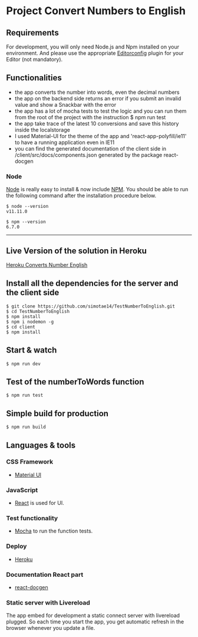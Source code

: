 # Project Convert Numbers to English

## Requirements

For development, you will only need Node.js and Npm installed on your environment.
And please use the appropriate [Editorconfig](http://editorconfig.org/) plugin for your Editor (not mandatory).

## Functionalities

- the app converts the number into words, even the decimal numbers
- the app on the backend side returns an error if you submit an invalid value and show a Snackbar with the error
- the app has a lot of mocha tests to test the logic and you can run them from the root of the project with the instruction
    $ npm run test
- the app take trace of the latest 10 conversions and save this history inside the localstorage
- I used Material-UI for the theme of the app and 'react-app-polyfill/ie11' to have a running application even in IE11
- you can find the generated documentation of the client side in /client/src/docs/components.json generated by the package react-docgen


### Node

[Node](http://nodejs.org/) is really easy to install & now include [NPM](https://npmjs.org/).
You should be able to run the following command after the installation procedure
below.

    $ node --version
    v11.11.0

    $ npm --version
    6.7.0

---
## Live Version of the solution in Heroku

[Heroku Converts Number English](https://converts-number-english-tae.herokuapp.com/)


## Install all the dependencies for the server and the client side

    $ git clone https://github.com/simotae14/TestNumberToEnglish.git
    $ cd TestNumberToEnglish
    $ npm install
    $ npm i nodemon -g
    $ cd client
    $ npm install

## Start & watch

    $ npm run dev

## Test of the numberToWords function

    $ npm run test


## Simple build for production

    $ npm run build


## Languages & tools

### CSS Framework

- [Material UI](https://material-ui.com/)

### JavaScript

- [React](http://facebook.github.io/react) is used for UI.

### Test functionality

- [Mocha](https://mochajs.org/) to run the function tests.

### Deploy

- [Heroku](https://www.heroku.com/)

### Documentation React part

- [react-docgen](https://github.com/reactjs/react-docgen)

### Static server with Livereload

The app embed for development a static connect server with livereload plugged.
So each time you start the app, you get automatic refresh in the browser whenever you update a file.